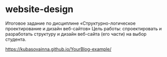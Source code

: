 # website-design
Итоговое задание по дисциплине «Cтруктурно-логическое проектирование и дизайн веб-сайтов»
Цель работы: спроектировать и разработать структуру и дизайн веб-сайта (его части) на выбор студента.

https://kubasovainna.github.io/YourBlog-example/
